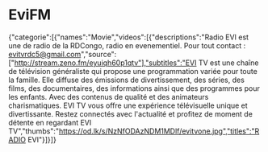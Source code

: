 # EviFM
{"categorie":[{"names":"Movie","videos":[{"descriptions":"Radio EVI est une de radio de la RDCongo, radio en evenementiel. Pour tout contact : evitvrdc5@gmail.com","source":["http://stream.zeno.fm/eyuiqh60p1qtv"],"subtitles":"EVI TV est une chaîne de télévision généraliste qui propose une programmation variée pour toute la famille.
Elle diffuse des émissions de divertissement, des séries, des films, des documentaires, des informations ainsi que des programmes pour les enfants.
Avec des contenus de qualité et des animateurs charismatiques.
EVI TV vous offre une expérience télévisuelle unique et divertissante. 
Restez connectés avec l'actualité et profitez de moment de détente en regardant EVI TV","thumbs":"https://od.lk/s/NzNfODAzNDM1MDlf/evitvone.jpg","titles":"RADIO EVI"}]}]}
